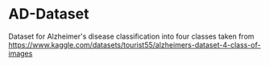 # AD-Dataset
Dataset for Alzheimer's disease classification into four classes taken from https://www.kaggle.com/datasets/tourist55/alzheimers-dataset-4-class-of-images
